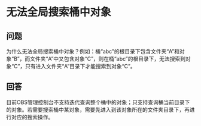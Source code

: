 # 无法全局搜索桶中对象<a name="zh-cn_topic_0045828991"></a>

## 问题<a name="section20364417"></a>

为什么无法全局搜索桶中对象？例如：桶“abc”的根目录下包含文件夹“A”和对象“B”，而文件夹“A”中又包含对象“C”，则在桶“abc”的根目录下，无法搜索到对象“C”，只有进入文件夹“A”目录下才能搜索到对象“C”。

## 回答<a name="section49062032"></a>

目前OBS管理控制台不支持迭代查询整个桶中的对象；只支持查询桶当前目录下的对象。若需要搜索桶中某对象，需要先进入到该对象所在的文件夹目录下，再进行对应的搜索操作。

